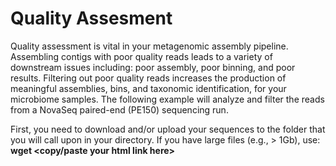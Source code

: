 # Quality Assesment
Quality assessment is vital in your metagenomic assembly pipeline. 
Assembling contigs with poor quality reads leads to a variety of downstream issues including: poor assembly, poor binning, and poor results. 
Filtering out poor quality reads increases the production of meaningful assemblies, bins, and taxonomic identification, for your microbiome samples.
The following example will analyze and filter the reads from a NovaSeq paired-end (PE150) sequencing run. 

First, you need to download and/or upload your sequences to the folder that you will call upon in your directory. If you have large files (e.g., > 1Gb), use:
**wget <copy/paste your html link here>**
